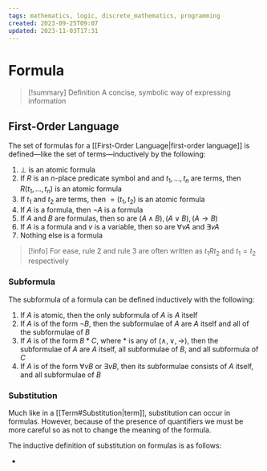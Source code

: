 ```yaml
---
tags: mathematics, logic, discrete_mathematics, programming
created: 2023-09-25T09:07
updated: 2023-11-03T17:31
---
```


# Formula

> [!summary] Definition
> A concise, symbolic way of expressing information

## First-Order Language

The set of formulas for a [[First-Order Language|first-order language]] is defined—like the set of terms—inductively by the following:

1. $\bot$ is an atomic formula
2. If $R$ is an $n$-place predicate symbol and and $t_{1},\dots,t_{n}$ are terms, then $R(t_{1},\dots,t_{n})$ is an atomic formula
3. If $t_{1}$ and $t_{2}$ are terms, then $=(t_{1}, t_{2})$ is an atomic formula
4. If $A$ is a formula, then $\lnot A$ is a formula
5. If $A$ and $B$ are formulas, then so are $(A \land B), (A \lor B), (A \to B)$
6. If $A$ is a formula and $v$ is a variable, then so are $\forall v A$ and $\exists v A$
7. Nothing else is a formula

> [!info]
> For ease, rule 2 and rule 3 are often written as $t_{1} R t_{2}$ and $t_{1}=t_{2}$ respectively

### Subformula

The subformula of a formula can be defined inductively with the following:

1. If $A$ is atomic, then the only subformula of $A$ is $A$ itself
2. If $A$ is of the form $\lnot B$, then the subformulae of $A$ are $A$ itself and all of the subformulae of $B$
3. If $A$ is of the form $B * C$, where $*$ is any of $(\land, \lor, \to)$, then the subformulae of $A$ are $A$ itself, all subformulae of $B$, and all subformula of $C$
4. If $A$ is of the form $\forall v B$ or $\exists v B$, then its subformulae consists of $A$ itself, and all subformulae of $B$

### Substitution

Much like in a [[Term#Substitution|term]], substitution can occur in formulas. However, because of the presence of quantifiers we must be more careful so as not to change the meaning of the formula.

The inductive definition of substitution on formulas is as follows:

-
